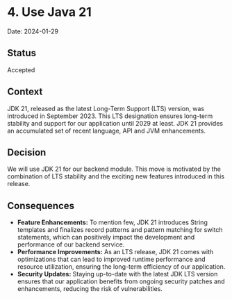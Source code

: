 # 4. Use Java 21

Date: 2024-01-29

## Status

Accepted

## Context

JDK 21, released as the latest Long-Term Support (LTS) version, was introduced in September 2023. This LTS designation
ensures long-term stability and support for our application until 2029 at least. JDK 21 provides an accumulated set of
recent language, API and JVM enhancements.

## Decision

We will use JDK 21 for our backend module. This move is motivated by the combination of LTS stability and the exciting
new features introduced in this release.

## Consequences

- **Feature Enhancements:** To mention few, JDK 21 introduces String templates and finalizes record patterns and pattern matching for switch statements, which can positively impact the development and performance of our backend service.
- **Performance Improvements:** As an LTS release, JDK 21 comes with optimizations that can lead to improved runtime performance and resource utilization, ensuring the long-term efficiency of our application.
- **Security Updates:** Staying up-to-date with the latest JDK LTS version ensures that our application benefits from ongoing security patches and enhancements, reducing the risk of vulnerabilities.
